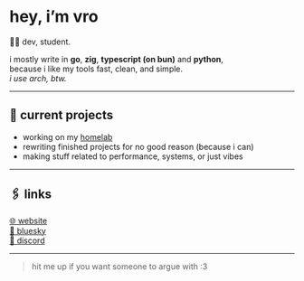 # hey, i’m vro

👨‍💻 dev, student.

i mostly write in **go**, **zig**, **typescript (on bun)** and **python**,  
because i like my tools fast, clean, and simple.  
_i use arch, btw._

---

## 🚧 current projects

- working on my [homelab](https://vinster.xyz)
- rewriting finished projects for no good reason (because i can)
- making stuff related to performance, systems, or just vibes

---

## 🖇️ links

[🌐 website](https://furina.is-a.dev)  
[🌈 bluesky](https://bsky.app/profile/furina.is-a.dev)  
[💬 discord](https://discord.gg/bk9sbwdwc4)

---

> hit me up if you want someone to argue with :3
